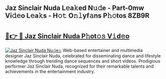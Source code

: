 ## Jaz Sinclair Nuda L𝚎a𝚔ed N𝚞𝚍e - Part-0mw Vi𝚍𝚎o L𝚎a𝚔s - H𝚘𝚝 O𝚗𝚕yf𝚊ns P𝚑𝚘tos 8ZB9R

# <h2><a href="http://kf2tsf.oniu.top/?m=Jaz+Sinclair+Nuda">🔗👉 🔴 Jaz Sinclair Nuda P𝚑ot𝚘𝚜 V𝚒d𝚎o</a></h2>

[![Jaz Sinclair Nuda Nu𝚍e𝚜](https://i.imgur.com/0qMVB7G.gif)](http://kf2tsf.oniu.top/?m=Jaz+Sinclair+Nuda)
Web-based entertainer and multimedia designer Jaz Sinclair Nuda, celebrated for disseminating dance and lifestyle knowledge through trending dance sequences and short videos. Prodigious performer Jaz Sinclair Nuda, recognized for their remarkable talents and achievements in the entertainment industry.  
